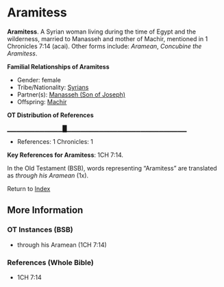 # Aramitess
**Aramitess**. 
A Syrian woman living during the time of Egypt and the wilderness, married to Manasseh and mother of Machir, mentioned in 1 Chronicles 7:14 (acai). 
Other forms include: 
*Aramean*, *Concubine the Aramitess*. 




**Familial Relationships of Aramitess**


* Gender: female
* Tribe/Nationality: [Syrians](../../../groups/md/acai/Syria.md)
* Partner(s): [Manasseh (Son of Joseph)](Manasseh.md)
* Offspring: [Machir](Machir.md)


**OT Distribution of References**

▁▁▁▁▁▁▁▁▁▁▁▁█▁▁▁▁▁▁▁▁▁▁▁▁▁▁▁▁▁▁▁▁▁▁▁▁▁▁
* References: 1 Chronicles: 1



**Key References for Aramitess**: 
1CH 7:14. 


In the Old Testament (BSB), words representing “Aramitess” are translated as 
*through his Aramean* (1x). 




Return to [Index](00-Index.md)

## More Information

### OT Instances (BSB)

* through his Aramean (1CH 7:14)



### References (Whole Bible)

* 1CH 7:14



